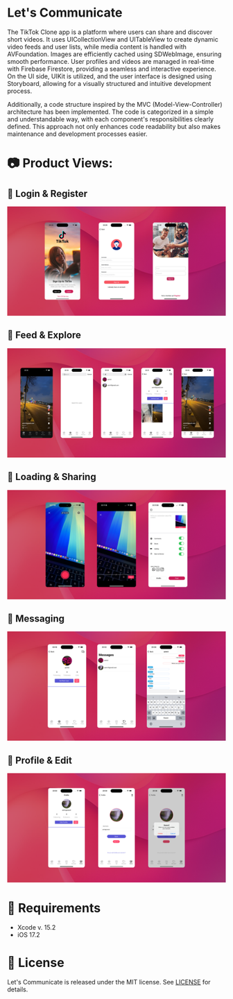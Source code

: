 # **Let's Communicate**

The TikTok Clone app is a platform where users can share and discover short videos. It uses UICollectionView and UITableView to create dynamic video feeds and user lists, while media content is handled with AVFoundation. Images are efficiently cached using SDWebImage, ensuring smooth performance. User profiles and videos are managed in real-time with Firebase Firestore, providing a seamless and interactive experience. On the UI side, UIKit is utilized, and the user interface is designed using Storyboard, allowing for a visually structured and intuitive development process.

Additionally, a code structure inspired by the MVC (Model-View-Controller) architecture has been implemented. The code is categorized in a simple and understandable way, with each component's responsibilities clearly defined. This approach not only enhances code readability but also makes maintenance and development processes easier.

# **:camera: Product Views:**

## **:round_pushpin: Login & Register**

  ![Group 1](https://github.com/azimgunes/TikTok-Clone/blob/main/Project%20Screens/1.png)

## **:round_pushpin: Feed & Explore**

  ![Group 2](https://github.com/azimgunes/TikTok-Clone/blob/main/Project%20Screens/2.png)

## **:round_pushpin: Loading & Sharing**

  ![Group 3](https://github.com/azimgunes/TikTok-Clone/blob/main/Project%20Screens/3.png)

## **:round_pushpin: Messaging**

  ![Group 4](https://github.com/azimgunes/TikTok-Clone/blob/main/Project%20Screens/4.png)

  ## **:round_pushpin: Profile & Edit**

  ![Group 5](https://github.com/azimgunes/TikTok-Clone/blob/main/Project%20Screens/5.png)
  
# **:ticket: Requirements**
- Xcode v. 15.2
- iOS 17.2


# **:closed_lock_with_key: License**

Let's Communicate is released under the MIT license. See [LICENSE](https://github.com/azimgunes/TikTok-Clone/blob/main/LICENSE) for details.
